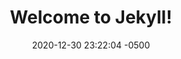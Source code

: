 ---
layout: page
title:  "Welcome to Jekyll!"
date:   2020-12-30 23:22:04 -0500
categories: jekyll update
permalink: /techdocs/welcometojekyll/
---